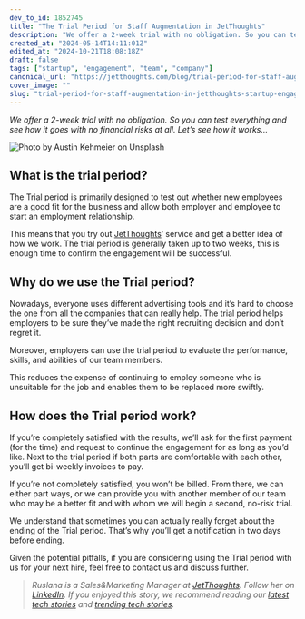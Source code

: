 ```yaml
---
dev_to_id: 1852745
title: "The Trial Period for Staff Augmentation in JetThoughts"
description: "We offer a 2-week trial with no obligation. So you can test everything and see how it goes with no..."
created_at: "2024-05-14T14:11:01Z"
edited_at: "2024-10-21T18:08:18Z"
draft: false
tags: ["startup", "engagement", "team", "company"]
canonical_url: "https://jetthoughts.com/blog/trial-period-for-staff-augmentation-in-jetthoughts-startup-engagement/"
cover_image: ""
slug: "trial-period-for-staff-augmentation-in-jetthoughts-startup-engagement"
---
```

*We offer a 2-week trial with no obligation. So you can test everything and see how it goes with no financial risks at all. Let’s see how it works…*

![Photo by [Austin Kehmeier](https://unsplash.com/@a_kehmeier?utm_source=unsplash&utm_medium=referral&utm_content=creditCopyText) on [Unsplash](https://unsplash.com/s/photos/hands-together?utm_source=unsplash&utm_medium=referral&utm_content=creditCopyText)](https://cdn-images-1.medium.com/max/3200/0*rE9LfjoylMlIDShn)

## What is the trial period?

The Trial period is primarily designed to test out whether new employees are a good fit for the business and allow both employer and employee to start an employment relationship.

This means that you try out [JetThoughts](https://www.jetthoughts.com/)’ service and get a better idea of how we work. The trial period is generally taken up to two weeks, this is enough time to confirm the engagement will be successful.

## Why do we use the Trial period?

Nowadays, everyone uses different advertising tools and it’s hard to choose the one from all the companies that can really help. The trial period helps employers to be sure they’ve made the right recruiting decision and don’t regret it.

Moreover, employers can use the trial period to evaluate the performance, skills, and abilities of our team members.

This reduces the expense of continuing to employ someone who is unsuitable for the job and enables them to be replaced more swiftly.

## How does the Trial period work?

If you’re completely satisfied with the results, we’ll ask for the first payment (for the time) and request to continue the engagement for as long as you’d like. Next to the trial period if both parts are comfortable with each other, you’ll get bi-weekly invoices to pay.

If you’re not completely satisfied, you won’t be billed. From there, we can either part ways, or we can provide you with another member of our team who may be a better fit and with whom we will begin a second, no-risk trial.

We understand that sometimes you can actually really forget about the ending of the Trial period. That’s why you’ll get a notification in two days before ending.

Given the potential pitfalls, if you are considering using the Trial period with us for your next hire, feel free to contact us and discuss further.
>  *Ruslana is a Sales&Marketing Manager at [JetThoughts](https://www.jetthoughts.com/). Follow her on [LinkedIn](https://www.linkedin.com/in/ruslana-brykaliuk-970016135/).*
>  *If you enjoyed this story, we recommend reading our [latest tech stories](https://jtway.co/latest) and [trending tech stories](https://jtway.co/trending).*
